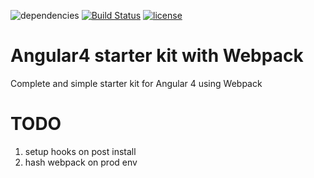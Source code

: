 ![dependencies](https://david-dm.org/nureynisow/ng4-kiss-starter.svg)
[![Build Status](https://circleci.com/gh/nureynisow/ng4-kiss-starter.svg?style=shield)](https://circleci.com/gh/nureynisow/ng4-kiss-starter)
[![license](https://img.shields.io/github/license/neo9/n9-node-micro.svg)](https://github.com/nureynisow/ng4-kiss-starter/blob/master/LICENSE)
# Angular4 starter kit with Webpack
Complete and simple starter kit for Angular 4 using Webpack
# TODO 
1. setup hooks on post install
2. hash webpack on prod env
